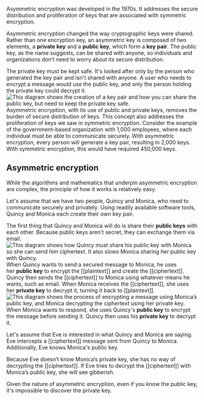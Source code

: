 Asymmetric encryption was developed in the 1970s. It addresses the secure distribution and proliferation of keys that are associated with symmetric encryption.

Asymmetric encryption changed the way cryptographic keys were shared. Rather than one encryption key, an asymmetric key is composed of two elements, a **private key** and a **public key**, which form a **key pair**. The public key, as the name suggests, can be shared with anyone, so individuals and organizations don’t need to worry about its secure distribution.

The private key must be kept safe. It's looked after only by the person who generated the key pair and isn't shared with anyone. A user who needs to encrypt a message would use the public key, and only the person holding the private key could decrypt it.![This diagram shows the creation of a key pair and how you can share the public key, but need to keep the private key safe.](https://learn.microsoft.com/en-us/training/wwl-sci/describe-concepts-of-cryptography/media/key-pair-generation.png)
Asymmetric encryption, with its use of public and private keys, removes the burden of secure distribution of keys. This concept also addresses the proliferation of keys we saw in symmetric encryption. Consider the example of the government-based organization with 1,000 employees, where each individual must be able to communicate securely. With asymmetric encryption, every person will generate a key pair, resulting in 2,000 keys. With symmetric encryption, this would have required 450,000 keys.
## Asymmetric encryption
While the algorithms and mathematics that underpin asymmetric encryption are complex, the principle of how it works is relatively easy.

Let's assume that we have two people, Quincy and Monica, who need to communicate securely and privately. Using readily available software tools, Quincy and Monica each create their own key pair.

The first thing that Quincy and Monica will do is share their **public keys** with each other. Because public keys aren't secret, they can exchange them via email.![This diagram shows how Quincy must share his public key with Monica so she can send him ciphertext. It also slows Monica sharing her public key with Quincy.](https://learn.microsoft.com/en-us/training/wwl-sci/describe-concepts-of-cryptography/media/asymmetric-public-key-sharing.png)
When Quincy wants to send a secured message to Monica, he uses her **public key** to encrypt the [[plaintext]] and create the [[ciphertext]]. Quincy then sends the [[ciphertext]] to Monica using whatever means he wants, such as email. When Monica receives the [[ciphertext]], she uses her **private key** to decrypt it, turning it back to [[plaintext]].![This diagram shows the process of encrypting a message using Monica’s public key, and Monica decrypting the ciphertext using her private key.](https://learn.microsoft.com/en-us/training/wwl-sci/describe-concepts-of-cryptography/media/asymmetric-encryption-process.png)
When Monica wants to respond, she uses Quincy's **public key** to encrypt the message before sending it. Quincy then uses his **private key** to decrypt it.

Let's assume that Eve is interested in what Quincy and Monica are saying. Eve intercepts a [[ciphertext]] message sent from Quincy to Monica. Additionally, Eve knows Monica's public key.

Because Eve doesn’t know Monica’s private key, she has no way of decrypting the [[ciphertext]]. If Eve tries to decrypt the [[ciphertext]] with Monica’s public key, she will see gibberish.

Given the nature of asymmetric encryption, even if you know the public key, it's impossible to discover the private key.
